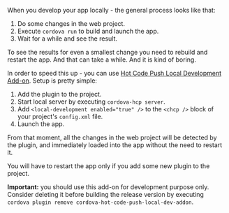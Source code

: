When you develop your app locally - the general process looks like that:

1. Do some changes in the web project.
2. Execute `cordova run` to build and launch the app.
3. Wait for a while and see the result.

To see the results for even a smallest change you need to rebuild and restart the app. And that can take a while. And it is kind of boring.

In order to speed this up - you can use [Hot Code Push Local Development Add-on](https://github.com/nordnet/cordova-hot-code-push-local-dev-addon). Setup is pretty simple:

1. Add the plugin to the project.
2. Start local server by executing `cordova-hcp server`.
3. Add `<local-development enabled="true" />` to the `<chcp />` block of your project's `config.xml` file.
4. Launch the app.

From that moment, all the changes in the web project will be detected by the plugin, and immediately loaded into the app without the need to restart it.

You will have to restart the app only if you add some new plugin to the project.

**Important:** you should use this add-on for development purpose only. Consider deleting it before building the release version by executing `cordova plugin remove cordova-hot-code-push-local-dev-addon`.